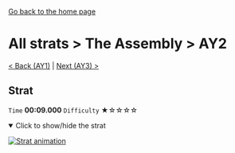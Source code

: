 [Go back to the home page](https://github.com/Doublevil/scbspeedrun)

# All strats > The Assembly > AY2

[< Back (AY1)](https://github.com/Doublevil/scbspeedrun/blob/main/levels/all_lvl/A/AY1.md) | [Next (AY3) >](https://github.com/Doublevil/scbspeedrun/blob/main/levels/all_lvl/A/AY3.md)

## Strat

`Time` **00:09.000** `Difficulty` ★☆☆☆☆
<details open>
  <summary>Click to show/hide the strat</summary>

  [![Strat animation](https://github.com/Doublevil/scbspeedrun/blob/main/media/levels/A/AY2_Strat.webp)](https://github.com/Doublevil/scbspeedrun/blob/main/media/levels/A/AY2_Strat.mp4?raw=true)
</details>
